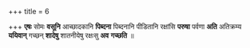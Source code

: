+++
title = 6

+++
**एषः** सोमः **वसूनि** आच्छादकानि **पिब्दना** पिब्दनानि पीडितानि रक्षांसि **परुषा** पर्वणा **अति** अतिक्रम्य **ययिवान्** गच्छन् **शादेषु** शातनीयेषु रक्षःसु **अव** **गच्छति** ॥